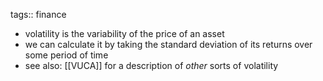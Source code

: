 tags:: finance

- volatility is the variability of the price of an asset
- we can calculate it by taking the standard deviation of its returns over some period of time
- see also: [[VUCA]] for a description of _other_ sorts of volatility